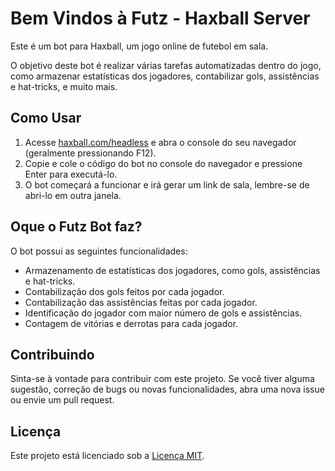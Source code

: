 # Bem Vindos à Futz - Haxball Server

Este é um bot para Haxball, um jogo online de futebol em sala.

O objetivo deste bot é realizar várias tarefas automatizadas dentro do jogo, como armazenar estatísticas dos jogadores, contabilizar gols, assistências e hat-tricks, e muito mais.

## Como Usar

1. Acesse [haxball.com/headless](https://www.haxball.com/headless) e abra o console do seu navegador (geralmente pressionando F12).
2. Copie e cole o código do bot no console do navegador e pressione Enter para executá-lo.
3. O bot começará a funcionar e irá gerar um link de sala, lembre-se de abri-lo em outra janela.

## Oque o Futz Bot faz?

O bot possui as seguintes funcionalidades:

- Armazenamento de estatísticas dos jogadores, como gols, assistências e hat-tricks.
- Contabilização dos gols feitos por cada jogador.
- Contabilização das assistências feitas por cada jogador.
- Identificação do jogador com maior número de gols e assistências.
- Contagem de vitórias e derrotas para cada jogador.

## Contribuindo

Sinta-se à vontade para contribuir com este projeto. Se você tiver alguma sugestão, correção de bugs ou novas funcionalidades, abra uma nova issue ou envie um pull request.

## Licença

Este projeto está licenciado sob a [Licença MIT](https://opensource.org/licenses/MIT).
